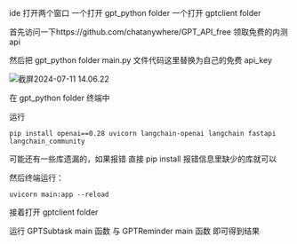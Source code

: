 ide 打开两个窗口 一个打开 gpt_python folder 一个打开 gptclient folder

首先访问一下https://github.com/chatanywhere/GPT_API_free 领取免费的内测 api

然后把 gpt_python folder main.py 文件代码这里替换为自己的免费 api_key

![截屏2024-07-11 14.06.22](/截屏2024-07-11%2014.06.22.png)

在 gpt_python folder 终端中

运行

```
pip install openai==0.28 uvicorn langchain-openai langchain fastapi langchain_community
```

可能还有一些库遗漏的，如果报错 直接 pip install 报错信息里缺少的库就可以

然后终端运行：

```
uvicorn main:app --reload
```

接着打开 gptclient folder

运行 GPTSubtask main 函数 与 GPTReminder main 函数 即可得到结果
